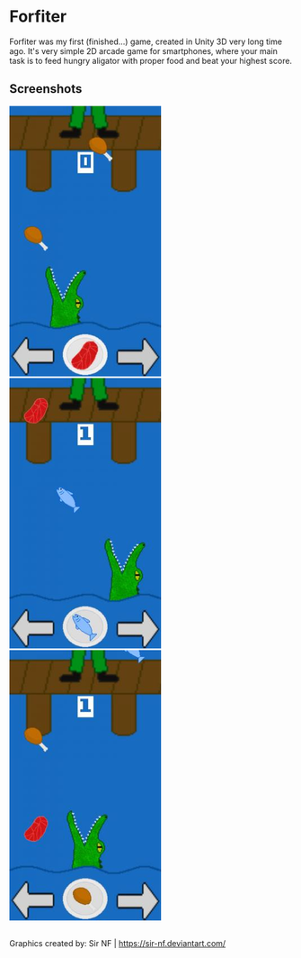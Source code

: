 # Forfiter

Forfiter was my first (finished...) game, created in Unity 3D very long time ago. It's very simple 2D arcade game for smartphones, where your main task is to feed hungry aligator with proper food and beat your highest score. 

## Screenshots

![](Screenshots/1.jpg)
![](Screenshots/2.jpg)
![](Screenshots/3.jpg)



##

Graphics created by: Sir NF | https://sir-nf.deviantart.com/
